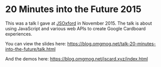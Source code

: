 # 20 Minutes into the Future 2015

This was a talk I gave at [JSOxford](https://jsoxford.com) in November 2015. The talk is about using JavaScript and various web APIs to create Google Cardboard experiences.

You can view the slides here: https://blog.omgmog.net/talk-20-minutes-into-the-future/talk.html

And the demos here: https://blog.omgmog.net/jscard.xyz/index.html
